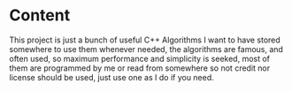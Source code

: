 # Content
This project is just a bunch of useful C++ Algorithms I want to have 
stored somewhere to use them whenever needed, the algorithms are famous,
and often used, so maximum performance and simplicity is seeked, 
most of them are programmed by me or read from somewhere so not credit nor
license should be used, just use one as I do if you need.